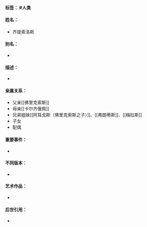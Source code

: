 #### 标签： #人类
#### 姓名：
- 齐提索洛斯
#### 别名：
- 
#### 描述：
- 
#### 亲属关系：
- 父亲[[佛里克索斯]]
- 母亲[[卡尔齐俄佩]]
- 兄弟姐妹[[阿耳戈斯（佛里克索斯之子）]]、[[弗朗蒂斯]]、[[梅拉斯]]
- 子女
- 配偶
#### 重要事件：
- 
#### 不同版本：
- 
#### 艺术作品：
- 
#### 后世引用：
- 